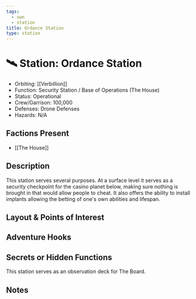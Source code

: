 ```yaml
---
tags:
  - swn
  - station
title: Ordance Station
type: station
---
```

# 🛰️ Station: Ordance Station

- Orbiting: [[Verbillion]]
- Function: Security Station / Base of Operations (The House)
- Status: Operational
- Crew/Garrison: 100,000
- Defenses: Drone Defenses
- Hazards: N/A

## Factions Present
- [[The House]]

## Description
This station serves several purposes. At a surface level it serves as a security checkpoint for the casino planet below, making sure nothing is brought in that would allow people to cheat. It also offers the ability to install implants allowing the betting of one's own abilities and lifespan.

## Layout & Points of Interest

## Adventure Hooks

## Secrets or Hidden Functions
This station serves as an observation deck for The Board. 

## Notes

